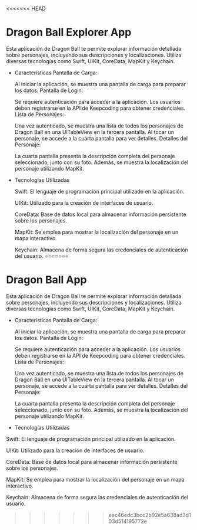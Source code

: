 <<<<<<< HEAD

# Dragon Ball Explorer App
Esta aplicación de Dragon Ball te permite explorar información detallada sobre personajes, incluyendo sus descripciones y localizaciones. Utiliza diversas tecnologías como Swift, UIKit, CoreData, MapKit y Keychain.

- Características
    Pantalla de Carga:

    Al iniciar la aplicación, se muestra una pantalla de carga para preparar los datos.
    Pantalla de Login:

    Se requiere autenticación para acceder a la aplicación.
    Los usuarios deben registrarse en la API de Keepcoding para obtener credenciales.
    Lista de Personajes:

    Una vez autenticado, se muestra una lista de todos los personajes de Dragon Ball en una UITableView en la tercera pantalla.
    Al tocar un personaje, se accede a la cuarta pantalla para ver detalles.
    Detalles del Personaje:

    La cuarta pantalla presenta la descripción completa del personaje seleccionado, junto con su foto.
    Además, se muestra la localización del personaje utilizando MapKit.

- Tecnologías Utilizadas

    Swift:
    El lenguaje de programación principal utilizado en la aplicación.

    UIKit:
    Utilizado para la creación de interfaces de usuario.

    CoreData:
    Base de datos local para almacenar información persistente sobre los personajes.

    MapKit:
    Se emplea para mostrar la localización del personaje en un mapa interactivo.

    Keychain:
    Almacena de forma segura las credenciales de autenticación del usuario.
=======
# Dragon Ball App
Esta aplicación de Dragon Ball te permite explorar información detallada sobre personajes, incluyendo sus descripciones y localizaciones. Utiliza diversas tecnologías como Swift, UIKit, CoreData, MapKit y Keychain.

- Características
  Pantalla de Carga:
  
  Al iniciar la aplicación, se muestra una pantalla de carga para preparar los datos.
  Pantalla de Login:
  
  Se requiere autenticación para acceder a la aplicación.
  Los usuarios deben registrarse en la API de Keepcoding para obtener credenciales.
  Lista de Personajes:
  
  Una vez autenticado, se muestra una lista de todos los personajes de Dragon Ball en una UITableView en la tercera pantalla.
  Al tocar un personaje, se accede a la cuarta pantalla para ver detalles.
  Detalles del Personaje:
  
  La cuarta pantalla presenta la descripción completa del personaje seleccionado, junto con su foto.
  Además, se muestra la localización del personaje utilizando MapKit.

- Tecnologías Utilizadas

Swift:
  El lenguaje de programación principal utilizado en la aplicación.

UIKit:
  Utilizado para la creación de interfaces de usuario.

CoreData:
  Base de datos local para almacenar información persistente sobre los personajes.

MapKit:
  Se emplea para mostrar la localización del personaje en un mapa interactivo.

Keychain:
  Almacena de forma segura las credenciales de autenticación del usuario.
>>>>>>> eec46edc3bcc2b92e5a638ad3d103d514195772e

